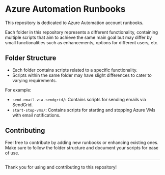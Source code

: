 # Azure Automation Runbooks

This repository is dedicated to Azure Automation account runbooks. 

Each folder in this repository represents a different functionality, containing multiple scripts that aim to achieve the same main goal but may differ by small functionalities such as enhancements, options for different users, etc.

## Folder Structure

- Each folder contains scripts related to a specific functionality.
- Scripts within the same folder may have slight differences to cater to varying requirements.

For example:
- `send-email-via-sendgrid/`: Contains scripts for sending emails via SendGrid.
- `start-stop-vms/`: Contains scripts for starting and stopping Azure VMs with email notifications.

## Contributing

Feel free to contribute by adding new runbooks or enhancing existing ones. Make sure to follow the folder structure and document your scripts for ease of use.

---

Thank you for using and contributing to this repository!
